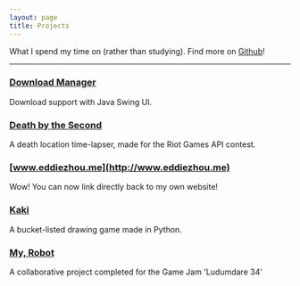 ```yaml
---
layout: page
title: Projects
---
```


What I spend my time on (rather than studying). Find more on [Github](https://www.github.com/TwelveNights)!

***

### [Download Manager](https://github.com/KuromiAK/DownloadManager)
Download support with Java Swing UI.

### [Death by the Second](https://www.github.com/TwelveNights/Death-by-the-Second)
A death location time-lapser, made for the Riot Games API contest.

### [www.eddiezhou.me](http://www.eddiezhou.me)
Wow! You can now link directly back to my own website!

### [Kaki](https://www.github.com/TwelveNights/kaki)
A bucket-listed drawing game made in Python.

### [My, Robot](https://github.com/TwelveNights/ludumdare-34)
A collaborative project completed for the Game Jam 'Ludumdare 34'
